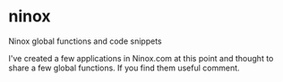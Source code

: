 # ninox
Ninox global functions and code snippets

I've created a few applications in Ninox.com at this point and thought to share a few global functions. If you find them useful comment.
